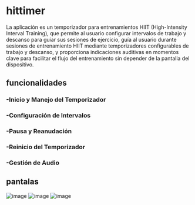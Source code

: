 # hittimer

La aplicación es un temporizador para entrenamientos HIIT (High-Intensity Interval Training), que permite al usuario configurar intervalos de trabajo y descanso para guiar sus sesiones de ejercicio, guía al usuario durante sesiones de entrenamiento HIIT mediante temporizadores configurables de trabajo y descanso, y proporciona indicaciones auditivas en momentos clave para facilitar el flujo del entrenamiento sin depender de la pantalla del dispositivo.

## funcionalidades

### -Inicio y Manejo del Temporizador
### -Configuración de Intervalos
### -Pausa y Reanudación 
### -Reinicio del Temporizador
### -Gestión de Audio


## pantalas

![image](https://github.com/user-attachments/assets/16d4ee56-6a0e-4a0b-ad5d-63daa775397e)
![image](https://github.com/user-attachments/assets/c7ef4753-2c43-41e7-9a5a-8e9324170371)
![image](https://github.com/user-attachments/assets/16280df4-ae32-475c-8812-ad44ed353097)
